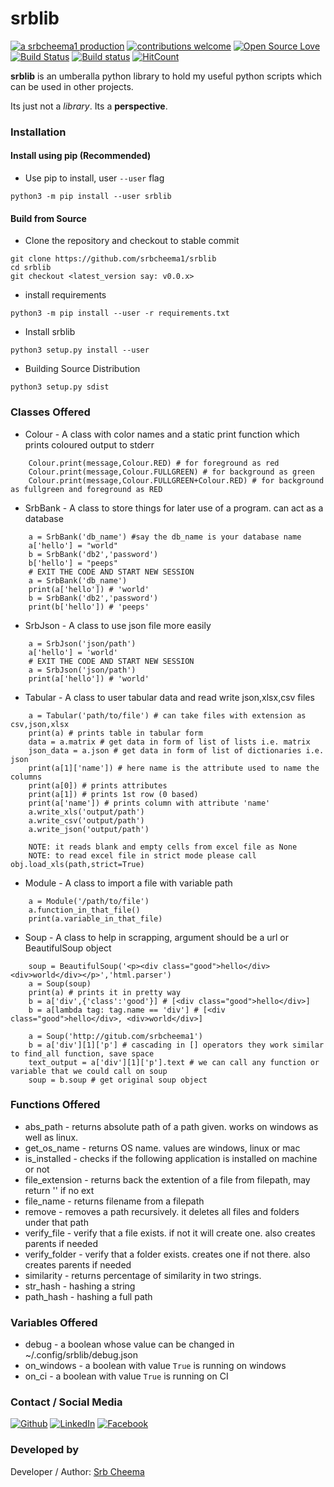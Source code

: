 # srblib

[![a srbcheema1 production](https://img.shields.io/badge/-a%20srbcheema1%20production-blue.svg)](https://github.com/srbcheema1)
[![contributions welcome](https://img.shields.io/badge/contributions-welcome-brightgreen.svg?style=flat)](https://github.ocm/srbcheema1/srblib/issues)
[![Open Source Love](https://badges.frapsoft.com/os/v1/open-source.png?v=103)](https://github.com/srbcheema1/srblib)
[![Build Status](https://travis-ci.org/srbcheema1/srblib.svg?branch=master)](https://travis-ci.org/srbcheema1/srblib)
[![Build status](https://ci.appveyor.com/api/projects/status/e4pjlfby5xp2jy0d/branch/master?svg=true)](https://ci.appveyor.com/project/srbcheema1/srblib/branch/master)
[![HitCount](http://hits.dwyl.io/srbcheema1/srblib.svg)](http://hits.dwyl.io/srbcheema1/srblib)

**srblib** is an umberalla python library to hold my useful python scripts which can be used in other projects.

Its just not a *library*. Its a **perspective**.


### Installation

#### Install using pip (Recommended)

- Use pip to install, user `--user` flag
```
python3 -m pip install --user srblib
```

#### Build from Source

- Clone the repository and checkout to stable commit
```
git clone https://github.com/srbcheema1/srblib
cd srblib
git checkout <latest_version say: v0.0.x>
```

- install requirements
```
python3 -m pip install --user -r requirements.txt
```
- Install srblib
```
python3 setup.py install --user
```
- Building Source Distribution
```
python3 setup.py sdist
```


### Classes Offered


- Colour - A class with color names and a static print function which prints coloured output to stderr
```
    Colour.print(message,Colour.RED) # for foreground as red
    Colour.print(message,Colour.FULLGREEN) # for background as green
    Colour.print(message,Colour.FULLGREEN+Colour.RED) # for background as fullgreen and foreground as RED
```
- SrbBank - A class to store things for later use of a program. can act as a database
```
    a = SrbBank('db_name') #say the db_name is your database name
    a['hello'] = "world"
    b = SrbBank('db2','password')
    b['hello'] = "peeps"
    # EXIT THE CODE AND START NEW SESSION
    a = SrbBank('db_name')
    print(a['hello']) # 'world'
    b = SrbBank('db2','password')
    print(b['hello']) # 'peeps'
```
- SrbJson - A class to use json file more easily
```
    a = SrbJson('json/path')
    a['hello'] = 'world'
    # EXIT THE CODE AND START NEW SESSION
    a = SrbJson('json/path')
    print(a['hello']) # 'world'
```
- Tabular - A class to user tabular data and read write json,xlsx,csv files
```
    a = Tabular('path/to/file') # can take files with extension as csv,json,xlsx
    print(a) # prints table in tabular form
    data = a.matrix # get data in form of list of lists i.e. matrix
    json_data = a.json # get data in form of list of dictionaries i.e. json
    print(a[1]['name']) # here name is the attribute used to name the columns
    print(a[0]) # prints attributes
    print(a[1]) # prints 1st row (0 based)
    print(a['name']) # prints column with attribute 'name'
    a.write_xls('output/path')
    a.write_csv('output/path')
    a.write_json('output/path')

    NOTE: it reads blank and empty cells from excel file as None
    NOTE: to read excel file in strict mode please call obj.load_xls(path,strict=True)
```
- Module - A class to import a file with variable path
```
    a = Module('/path/to/file')
    a.function_in_that_file()
    print(a.variable_in_that_file)
```
- Soup - A class to help in scrapping, argument should be a url or BeautifulSoup object
```
    soup = BeautifulSoup('<p><div class="good">hello</div><div>world</div></p>','html.parser')
    a = Soup(soup)
    print(a) # prints it in pretty way
    b = a['div',{'class':'good'}] # [<div class="good">hello</div>]
    b = a[lambda tag: tag.name == 'div'] # [<div class="good">hello</div>, <div>world</div>]

    a = Soup('http://gitub.com/srbcheema1')
    b = a['div'][1]['p'] # cascading in [] operators they work similar to find_all function, save space
    text_output = a['div'][1]['p'].text # we can call any function or variable that we could call on soup
    soup = b.soup # get original soup object
```

### Functions Offered

- abs_path - returns absolute path of a path given. works on windows as well as linux.
- get_os_name - returns OS name. values are windows, linux or mac
- is_installed - checks if the following application is installed on machine or not
- file_extension - returns back the extention of a file from filepath, may return '' if no ext
- file_name - returns filename from a filepath
- remove - removes a path recursively. it deletes all files and folders under that path
- verify_file - verify that a file exists. if not it will create one. also creates parents if needed
- verify_folder - verify that a folder exists. creates one if not there. also creates parents if needed
- similarity - returns percentage of similarity in two strings.
- str_hash - hashing a string
- path_hash - hashing a full path


### Variables Offered

- debug - a boolean whose value can be changed in ~/.config/srblib/debug.json
- on_windows - a boolean with value `True` is running on windows
- on_ci - a boolean with value `True` is running on CI


### Contact / Social Media

[![Github](https://raw.githubusercontent.com/srbcheema1/CheemaFy/master/myPlugins/extra_things/png_images/social/github.png)](https://github.com/srbcheema1/)
[![LinkedIn](https://raw.githubusercontent.com/srbcheema1/CheemaFy/master/myPlugins/extra_things/png_images/social/linkedin-48x48.png)](https://www.linkedin.com/in/srbcheema1/)
[![Facebook](https://raw.githubusercontent.com/srbcheema1/CheemaFy/master/myPlugins/extra_things/png_images/social/fb.png)](https://www.facebook.com/srbcheema/)


### Developed by

Developer / Author: [Srb Cheema](https://github.com/srbcheema1/)
